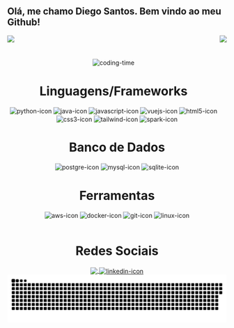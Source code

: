 ## Olá, me chamo Diego Santos. Bem vindo ao meu Github!

<head>

  <!--Dev Icon Fonts-->
  <link rel="stylesheet" href="https://cdn.jsdelivr.net/gh/devicons/devicon@v2.15.1/devicon.min.css">

</head>

<div>
  <img  height="170em" src="https://github-readme-stats.vercel.app/api?username=diegosantss&show_icons=true&theme=dracula&include_all_commits=true&count_private=true"/>
  <img align="right" height="170em" src="https://github-readme-stats.vercel.app/api/top-langs/?username=diegosantss&layout=compact&langs_count=16&theme=dracula"/>
</div>
<br>

<div  align = "center"> 
  <div style = "display:inline_block"> <br>
    <img align = "center" height = "250" alt = "coding-time" src = "https://media1.giphy.com/media/bGgsc5mWoryfgKBx1u/giphy.gif">
    <h1 align = "center">Linguagens/Frameworks</h1>
    <img align = "center" height = "40" width = "40" alt = "python-icon" title="Python" src = "https://cdn.jsdelivr.net/gh/devicons/devicon/icons/python/python-original.svg"/>
    <img align = "center" height = "40" width = "40" alt = "java-icon" title="Java" src="https://cdn.jsdelivr.net/gh/devicons/devicon/icons/java/java-original-wordmark.svg"/>
    <img align = "center" height = "40" width = "40" alt = "javascript-icon" title="JavaScript" src="https://cdn.jsdelivr.net/gh/devicons/devicon/icons/javascript/javascript-original.svg"/>
     <img align = "center" height = "40" width = "40" alt = "vuejs-icon" title="VueJs" src="https://br.vuejs.org/images/logo.svg" />
    <img align = "center" height = "40" width = "40" alt = "html5-icon" title="HTML" src="https://cdn.jsdelivr.net/gh/devicons/devicon/icons/html5/html5-original.svg" />
    <img align = "center" height = "40" width = "40" alt = "css3-icon" title="CSS" src="https://cdn.jsdelivr.net/gh/devicons/devicon/icons/css3/css3-original.svg" />
    <img align = "center" height = "40" width = "50" alt = "tailwind-icon" title="TailwindCSS" src="https://upload.wikimedia.org/wikipedia/commons/thumb/d/d5/Tailwind_CSS_Logo.svg/512px-Tailwind_CSS_Logo.svg.png?20230715030042" />
    <img align = "center" height = "40" width = "40" alt = "spark-icon" title="Apache Spark" src="https://spark.apache.org/images/spark-logo-rev.svg" />
    <h1 align = "center">Banco de Dados</h1>
    <img align = "center" height = "40" width = "40" alt = "postgre-icon" title="PostgreSQL" src="https://cdn.jsdelivr.net/gh/devicons/devicon/icons/postgresql/postgresql-original.svg" />
    <img align = "center" height = "40" width = "40" alt = "mysql-icon" title="MySQL"src="https://cdn.jsdelivr.net/gh/devicons/devicon/icons/mysql/mysql-original.svg" />
    <img align = "center" height = "40" width = "40" alt = "sqlite-icon" title="SQLite"src="https://cdn.jsdelivr.net/gh/devicons/devicon/icons/sqlite/sqlite-original.svg" />
    <h1 align = "center">Ferramentas</h1>
    <img align = "center" height = "60" width = "60" alt = "aws-icon" title="AWS" src="https://cdn.iconscout.com/icon/free/png-256/aws-1869025-1583149.png" />
    <img align = "center" height = "65" width = "65" alt = "docker-icon" title="Docker" src="https://cdn.jsdelivr.net/gh/devicons/devicon/icons/docker/docker-original.svg" />
    <img align = "center" height = "40" width = "40" alt = "git-icon" title="GitHub"src="https://cdn.jsdelivr.net/gh/devicons/devicon/icons/git/git-original.svg" />
    <img align = "center" height = "40" width = "40" alt = "linux-icon" title="Linux"src="https://cdn.jsdelivr.net/gh/devicons/devicon/icons/linux/linux-original.svg" />
   </div> <br>
    
  <h1 align = "center">Redes Sociais</h1>
    <a href = "mailto: diegocontasantos@gmail.com">
      <img align = "center" width = "45" src = "https://upload.wikimedia.org/wikipedia/commons/thumb/7/7e/Gmail_icon_%282020%29.svg/2560px-Gmail_icon_%282020%29.svg.png">
    </a>
    <a href = "https://www.linkedin.com/in/diegosants/">
      <img align = "center" height = "40" width = "40" alt = "linkedin-icon" src="https://cdn.jsdelivr.net/gh/devicons/devicon/icons/linkedin/linkedin-original.svg" />
    </a>
</div>
  
<picture>
  <source media="(prefers-color-scheme: dark)" srcset="https://raw.githubusercontent.com/diegosantss/diegosantss/output/github-contribution-grid-snake-dark.svg">
  <source media="(prefers-color-scheme: light)" srcset="https://raw.githubusercontent.com/diegosantss/diegosantss/output/github-contribution-grid-snake.svg">
  <img alt="github contribution grid snake animation" src="https://raw.githubusercontent.com/diegosantss/diegosantss/output/github-contribution-grid-snake.svg">
</picture>
<br><br>
